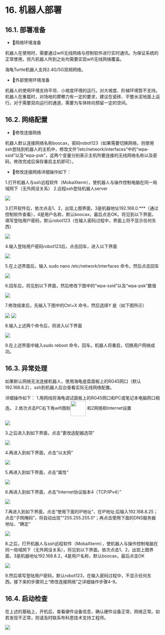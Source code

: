 ﻿# 16.	机器人部署
## 16.1.	部署准备
* 网络环境准备

机器人在使用时，需要通过wifi无线网络与控制软件进行实时通讯。为保证系统的正常使用，但凡机器人所到之处均需要实现wifi无线网络覆盖。

海龟Turtle机器人支持2.4G/5G双频网络。

* 外部使用环境准备

机器人的使用环境支持平坦、小坡度环境的运行。对大坡度、阶梯环境暂不支持。机器人在重载时，对场地的摩檫力有一定的要求，建议在瓷砖、平整水泥地面上运行。对于需要双向运行的通道，需要为车体转向预留一定的空间。

## 16.2.	网络配置
* 修改连接网络

机器人默认连接网络名称boocax，密码robot123（如果需要切换网络，则使用ssh登陆到机器人的主机中，修改文件”/etc/network/interfaces”中的“wpa-ssid”以及“wpa-psk”，这两个变量分别表示主机所要连接的无线网络名称以及密码，修改完成后保存重启主机即可）。

* 修改连接网络详细操作如下：

1.打开机器人与ssh远程软件（MobaXterm），使机器人与操作控制电脑在同一局域网下（无外网没关系）
2.远程ssh登陆机器人server

<img src="https://imgconvert.csdnimg.cn/aHR0cHM6Ly9oYmltZy5odWFiYW5pbWcuY29tLzAxMWMzYjNlZjc5ODE4YmU4YTg3ZDVjZjY5ZmQ4Nzc0NzdjY2UyZGYxY2M5Yi1ONmZoU1ZfZnc2NTg?x-oss-process=image/format,png" align=center />

3.打开软件后，依次点击1、2，出现上图界面，3是机器地址192.168.0.***（通过控制软件查看），4是用户名称，默认boocax，最后点击OK。将见到以下界面，填写登陆用户密码，默认robot123（在输入密码过程中，界面上将不显示任何东西）

<img src="https://imgconvert.csdnimg.cn/aHR0cHM6Ly9oYmltZy5odWFiYW5pbWcuY29tLzdiZGViZDgwY2IyNDQyMzBkYjc1N2E2ZGFkNTQ0NDVjYzcxYzZhNGUyMzJmZS1mUnJJWUJfZnc2NTg?x-oss-process=image/format,png" align=center />

4.输入登陆用户密码robot123后，点击回车，进入以下界面

<img src="https://imgconvert.csdnimg.cn/aHR0cHM6Ly9oYmltZy5odWFiYW5pbWcuY29tLzJkMGU1ZjA3YjRlNzRkNTg4MmM0MTE2MDY0MTZjOThkNWFhNzIwYThhOThhLU1FUTUzZ19mdzY1OA?x-oss-process=image/format,png" align=center />

5.在上述界面后，输入  sudo nano /etc/network/interfaces  命令，然后点击回车

<img src="https://imgconvert.csdnimg.cn/aHR0cHM6Ly9oYmltZy5odWFiYW5pbWcuY29tLzM4YWUzY2I5ODUwYWFhOWE3MTkzZGE4ODdhYjdmOGUxZTFjZDJmMDkyNWU3ZC1BQzRVY1pfZnc2NTg?x-oss-process=image/format,png" align=center />

6.回车后，将见到以下界面，然后修改下图中的“wpa-ssid”以及“wpa-psk”数值

<img src="https://imgconvert.csdnimg.cn/aHR0cHM6Ly9oYmltZy5odWFiYW5pbWcuY29tLzhlYTFmMTRhNDQ5ZDU5YWRmOWIyMWQ2YTJjNDIwY2QyMTljNTQ5M2MxNzE1ZS1IejhhM1FfZnc2NTg?x-oss-process=image/format,png" align=center />

7.修改结束后，先输入下图中的Ctrl+X 命令，然后选择Y 是（如下图所示）

<img src="https://imgconvert.csdnimg.cn/aHR0cHM6Ly9oYmltZy5odWFiYW5pbWcuY29tLzEwZmEzNGFlYzkzMjQ2MWM3NWJkMDkwYTA0OGRkODA2MjVhZTFjNDIxNzljMS1uTmU4aVBfZnc2NTg?x-oss-process=image/format,png" align=center />

<img src="https://imgconvert.csdnimg.cn/aHR0cHM6Ly9oYmltZy5odWFiYW5pbWcuY29tLzk2OGNkYmM1ZGMxMzlmYTk3NWY5ZWEwMTM2MGE3MWU4Y2IxNjRlMjUxNzkwMi11RURXanZfZnc2NTg?x-oss-process=image/format,png" align=center />

8.输入上述两个命令后，将进入以下界面

<img src="https://imgconvert.csdnimg.cn/aHR0cHM6Ly9oYmltZy5odWFiYW5pbWcuY29tL2RlYTY4NjBlZjBmMGEyZGJhMzBhZDkxZWZiYTUxNzQ3MzE2ZGJiYjgyNTQ3ZS1tT2JQQlFfZnc2NTg?x-oss-process=image/format,png" align=center />

9.在上述界面中输入sudo reboot 命令，回车。机器人将重启，切换用户网络成功。

## 16.3.	异常处理
如果默认网络无法连接机器人，使用海龟底盘面板上的RG45网口（默认192.168.8.2），ssh到机器人后台查看实际无线网络配置。

详细操作如下：
1.用网线将海龟调试面板上的RG45网口和PC或笔记本电脑网口相连。
2.依次点击PC右下角wifi图标<img src="https://imgconvert.csdnimg.cn/aHR0cHM6Ly9oYmltZy5odWFiYW5pbWcuY29tLzRhZjg1YTQ2ZDgxZTNkZjhlOTkzZGFlNDhmZDE2NWIwMDljN2M5MDY0NjEtbFJIS05QX2Z3NjU4?x-oss-process=image/format,png" width = "50" height = "50" align=center />  和2网络和Internet设置

<img src="https://imgconvert.csdnimg.cn/aHR0cHM6Ly9oYmltZy5odWFiYW5pbWcuY29tLzliNTcwZDVhZjZmOTRiNDkyYzliYzAyN2Y0ZTNkZGU3YTE5NmNkZDU0NjgyLXRSNnZuWV9mdzY1OA?x-oss-process=image/format,png" align=center />

3.之后进入到如下界面，点击“更改适配器选项”

<img src="https://imgconvert.csdnimg.cn/aHR0cHM6Ly9oYmltZy5odWFiYW5pbWcuY29tLzY5ZmFlZGRjOTk4MDkzODBmYmMxZTA4YjNhOTFiODA5MjVlMDQ4MzA1YTk4LVViNjhoMV9mdzY1OA?x-oss-process=image/format,png" align=center />

4.再进入到如下界面，点击“以太网”

<img src="https://imgconvert.csdnimg.cn/aHR0cHM6Ly9oYmltZy5odWFiYW5pbWcuY29tL2MzYzk2ZGMzMWZjNWIwOWM2OGVmM2MwZTlmMDgxMWQwOTJhNWYyNzEyNTVlLUdrdEdiaV9mdzY1OA?x-oss-process=image/format,png" align=center />

5.再进入到如下界面，点击“属性”

<img src="https://imgconvert.csdnimg.cn/aHR0cHM6Ly9oYmltZy5odWFiYW5pbWcuY29tLzdkODBjNjAxYzQ4YmQ1NWUzOGNiNmI1ZjdkZmE4YWNhNDRiMmExZGE0MDRiLUxSR3o0TV9mdzY1OA?x-oss-process=image/format,png" align=center />

6.再进入到如下界面，点击“Internet协议版本4（TCP/IPv4）”

<img src="https://imgconvert.csdnimg.cn/aHR0cHM6Ly9oYmltZy5odWFiYW5pbWcuY29tLzdkODBjNjAxYzQ4YmQ1NWUzOGNiNmI1ZjdkZmE4YWNhNDRiMmExZGE0MDRiLUxSR3o0TV9mdzY1OA?x-oss-process=image/format,png" align=center />

7.再进入到如下界面，点击“使用下面的IP地址”，在IP地址:后输入192.168.8.25；点击“子网掩码”，将自动出现”“255.255.255.0“；再点击使用下面的DNS服务器地址、“确定”

<img src="https://imgconvert.csdnimg.cn/aHR0cHM6Ly9oYmltZy5odWFiYW5pbWcuY29tL2E3MDA4MTBlYWE3ZGRhMjRkZmJiNjM5MzJhMzY2NzU2M2UxZDAxZTY2NjM2LWxneUFLbV9mdzY1OA?x-oss-process=image/format,png" align=center />

8.之后，打开机器人与ssh远程软件（MobaXterm），使机器人与操作控制电脑在同一局域网下（无外网没关系），将见到以下界面。依次点击1、2，出现上图界面，3是机器地址192.168.8.2，4是用户名称，默认boocax，最后点击OK

<img src="https://imgconvert.csdnimg.cn/aHR0cHM6Ly9oYmltZy5odWFiYW5pbWcuY29tLzQ4ZTkzZjk4YjE5YjdmYWRhNjJmMTg1ZjI4Mjg1MTM2Y2U3ODRmYTRhMzllLTVNWGF6eF9mdzY1OA?x-oss-process=image/format,png" align=center />


9.然后填写登陆用户密码，默认robot123，在输入密码过程中，不显示任何东西。接下来的步骤同上“修改连接网络”之详细操作步骤4-9。

## 16.4.	启动检查
在上述的基础上，开机后，查看硬件设备信息，确认硬件设备正常，网络正常。如若发现不正常，则请及时联系布科思技术支持工程师。

<img src="https://imgconvert.csdnimg.cn/aHR0cHM6Ly9oYmltZy5odWFiYW5pbWcuY29tL2NjN2ExZDg4Zjk4NTEwODBhOTViM2E5YjU1ZWI4ODRjNDBhMTg5MDYzNGZiLVNUV3V1Rl9mdzY1OA?x-oss-process=image/format,png" align=center />

